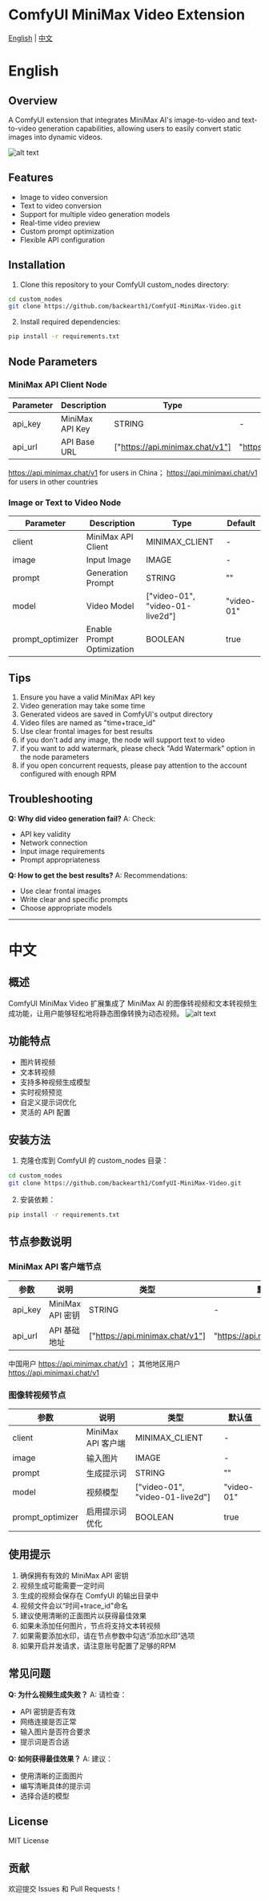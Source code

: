 # ComfyUI MiniMax Video Extension

[English](#english) | [中文](#中文)

# English

## Overview
A ComfyUI extension that integrates MiniMax AI's image-to-video and text-to-video generation capabilities, allowing users to easily convert static images into dynamic videos.

![alt text](image.png)

## Features
- Image to video conversion
- Text to video conversion
- Support for multiple video generation models
- Real-time video preview
- Custom prompt optimization
- Flexible API configuration

## Installation

1. Clone this repository to your ComfyUI custom_nodes directory:
```bash
cd custom_nodes
git clone https://github.com/backearth1/ComfyUI-MiniMax-Video.git
```

2. Install required dependencies:
```bash
pip install -r requirements.txt
```


## Node Parameters

### MiniMax API Client Node
| Parameter | Description | Type | Default |
|-----------|-------------|------|---------|
| api_key | MiniMax API Key | STRING | - |
| api_url | API Base URL | ["https://api.minimax.chat/v1"] | "https://api.minimax.chat/v1" |

https://api.minimax.chat/v1 for users in China；
https://api.minimaxi.chat/v1 for users in other countries

### Image  or Text to Video Node
| Parameter | Description | Type | Default |
|-----------|-------------|------|---------|
| client | MiniMax API Client | MINIMAX_CLIENT | - |
| image | Input Image | IMAGE | - |
| prompt | Generation Prompt | STRING | "" |
| model | Video Model | ["video-01", "video-01-live2d"] | "video-01" |
| prompt_optimizer | Enable Prompt Optimization | BOOLEAN | true |


## Tips
1. Ensure you have a valid MiniMax API key
2. Video generation may take some time
3. Generated videos are saved in ComfyUI's output directory
4. Video files are named as "time+trace_id"
5. Use clear frontal images for best results
6. if you don't add any image, the node will support text to video
7. if you want to add watermark, please check "Add Watermark" option in the node parameters
8. if you open concurrent requests, please pay attention to the account configured with enough RPM

## Troubleshooting

**Q: Why did video generation fail?**
A: Check:
- API key validity
- Network connection
- Input image requirements
- Prompt appropriateness

**Q: How to get the best results?**
A: Recommendations:
- Use clear frontal images
- Write clear and specific prompts
- Choose appropriate models

---

# 中文

## 概述
ComfyUI MiniMax Video 扩展集成了 MiniMax AI 的图像转视频和文本转视频生成功能，让用户能够轻松地将静态图像转换为动态视频。
![alt text](image.png)

## 功能特点
- 图片转视频
- 文本转视频
- 支持多种视频生成模型
- 实时视频预览
- 自定义提示词优化
- 灵活的 API 配置

## 安装方法

1. 克隆仓库到 ComfyUI 的 custom_nodes 目录：
```bash
cd custom_nodes
git clone https://github.com/backearth1/ComfyUI-MiniMax-Video.git
```

2. 安装依赖：
```bash
pip install -r requirements.txt
```



## 节点参数说明

### MiniMax API 客户端节点
| 参数 | 说明 | 类型 | 默认值 |
|------|------|------|--------|
| api_key | MiniMax API 密钥 | STRING | - |
| api_url | API 基础地址 | ["https://api.minimax.chat/v1"] | "https://api.minimax.chat/v1" |

中国用户 https://api.minimax.chat/v1 ；
其他地区用户 https://api.minimaxi.chat/v1 

### 图像转视频节点
| 参数 | 说明 | 类型 | 默认值 |
|------|------|------|--------|
| client | MiniMax API 客户端 | MINIMAX_CLIENT | - |
| image | 输入图片 | IMAGE | - |
| prompt | 生成提示词 | STRING | "" |
| model | 视频模型 | ["video-01", "video-01-live2d"] | "video-01" |
| prompt_optimizer | 启用提示词优化 | BOOLEAN | true |

## 使用提示
1. 确保拥有有效的 MiniMax API 密钥
2. 视频生成可能需要一定时间
3. 生成的视频会保存在 ComfyUI 的输出目录中
4. 视频文件会以“时间+trace_id"命名
5. 建议使用清晰的正面图片以获得最佳效果
6. 如果未添加任何图片，节点将支持文本转视频
7. 如果需要添加水印，请在节点参数中勾选“添加水印”选项
8. 如果开启并发请求，请注意账号配置了足够的RPM

## 常见问题

**Q: 为什么视频生成失败？**
A: 请检查：
- API 密钥是否有效
- 网络连接是否正常
- 输入图片是否符合要求
- 提示词是否合适

**Q: 如何获得最佳效果？**
A: 建议：
- 使用清晰的正面图片
- 编写清晰具体的提示词
- 选择合适的模型

## License
MIT License

## 贡献
欢迎提交 Issues 和 Pull Requests！